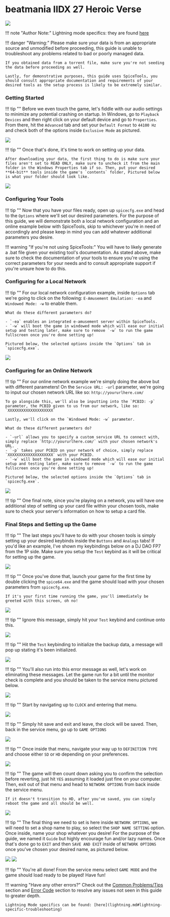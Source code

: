 # beatmania IIDX 27 Heroic Verse

<img src="/img/iidx27/hv.png">

!!! note "Author Note:"
	Lightning mode specifics: they are found [here](lightning.md)

!!! danger "Warning:"
	Please make sure your data is from an appropriate source and unmodified before proceeding, this guide is unable to troubleshoot any problems related to bad or poorly managed data.

	If you obtained data from a torrent file, make sure you're not seeding the data before proceeding as well.

	Lastly, for demonstrative purposes, this guide uses SpiceTools, you should consult appropriate documentation and requirements of your desired tools as the setup process is likely to be extremely similar.


### Getting Started

!!! tip ""
	Before we even touch the game, let's fiddle with our audio settings to minimize any potential crashing on startup. In Windows, go to `Playback Devices` and then right click on your default device and go to `Properties`. From there, hit the `Advanced` tab and set your `Default Format` to `44100 Hz` and check both of the options inside `Exclusive Mode` as pictured.

<img src="/img/common/441.png">

!!! tip ""
	Once that's done, it's time to work on setting up your data.

	After downloading your data, the first thing to do is make sure your files aren't set to READ ONLY, make sure to uncheck it from the main folder in the Windows Properties tab if so. Then, put your desired **64-bit** tools inside the game's `contents` folder, Pictured below is what your folder should look like. 

<img src="/img/iidx27/1.png">

### Configuring Your Tools

!!! tip ""
	Now that you have your files ready, open up `spicecfg.exe` and head to the `Options` where we'll set our desired parameters. For the purpose of this guide, we will demonstrate both a local network configuration and an online example below with SpiceTools, skip to whichever you're in need of accordingly and please keep in mind you can add whatever additional parameters you desire.

!!! warning "If you're not using SpiceTools:"
	You will have to likely generate a .bat file given your existing tool's documentation. As stated above, make sure to check the documentation of your tools to ensure you're using the correct parameters for your needs and to consult appropriate support if you're unsure how to do this.

### Configuring for a Local Network

!!! tip ""
	For our local network configuration example, inside `Options` tab we're going to click on the following: `E-Amusement Emulation: -ea` and `Windowed Mode: -w` to enable them.

	What do these different parameters do?

	- `-ea` enables an integrated e-amusement server within SpiceTools.
	- `-w` will boot the game in windowed mode which will ease our initial setup and testing later, make sure to remove `-w` to run the game fullscreen once you're done setting up!

	Pictured below, the selected options inside the `Options` tab in `spicecfg.exe`.

<img src="/img/iidx27/cfg_ea.png">

### Configuring for an Online Network

!!! tip ""
	For our online network example we're simply doing the above but with different parameters! On the `Service URL: -url` parameter, we're going to input our chosen network URL like so: `http://yoururlhere.com/`

	To go alongside this, we'll also be inputting into the `PCBID: -p` parameter, the PCBID given to us from our network, like so: `XXXXXXXXXXXXXXXXXXXX`

	Lastly, we'll click on the `Windowed Mode: -w` parameter.

	What do these different parameters do?

	- `-url` allows you to specify a custom service URL to connect with, simply replace `http://yoururlhere.com/` with your chosen network's URL.
	- `-p` takes your PCBID on your network of choice, simply replace `XXXXXXXXXXXXXXXXXXXX` with your PCBID.
	- `-w` will boot the game in windowed mode which will ease our initial setup and testing later, make sure to remove `-w` to run the game fullscreen once you're done setting up!

	Pictured below, the selected options inside the `Options` tab in `spicecfg.exe`.

<img src="/img/iidx27/cfg_on.png">

!!! tip ""
	One final note, since you're playing on a network, you will have one additional step of setting up your card file within your chosen tools, make sure to check your server's information on how to setup a card file.

### Final Steps and Setting up the Game

!!! tip ""
	The last steps you'll have to do with your chosen tools is simply setting up your desired keybinds inside the `Buttons` and `Analogs` tabs! If you'd like an example, I've shown my keybindings below on a DJ DAO FP7 from the 1P side. Make sure you setup the `Test` keybind as it will be critical for setting up the game. 

<img src="/img/common/bind_iidx.png">


!!! tip ""
	Once you've done that, launch your game for the first time by double clicking the `spice64.exe` and the game should load with your chosen parameters from `spicecfg.exe`.

	If it's your first time running the game, you'll immediately be greeted with this screen, oh no!

<img src="/img/iidx25/4.png">

!!! tip ""
	Ignore this message, simply hit your `Test` keybind and continue onto this.

<img src="/img/iidx25/5.png">

!!! tip ""
	Hit the `Test` keybinding to initialize the backup data, a message will pop up stating it's been initialized.

<img src="/img/iidx25/6.png">

!!! tip ""
	You'll also run into this error message as well, let's work on eliminating these messages. Let the game run for a bit until the monitor check is complete and you should be taken to the service menu pictured below.

<img src="/img/iidx25/7.png">

!!! tip ""
	Start by navigating up to `CLOCK` and entering that menu.

<img src="/img/iidx25/8.png">

!!! tip ""
	Simply hit save and exit and leave, the clock will be saved. Then, back in the service menu, go up to `GAME OPTIONS`

<img src="/img/iidx25/9.png">

!!! tip ""
	Once inside that menu, navigate your way up to `DEFINITION TYPE` and choose either `SD` or `HD` depending on your preferences.

<img src="/img/iidx26/1.png">

!!! tip ""
	The game will then count down asking you to confirm the selection before reverting, just hit `YES` assuming it loaded just fine on your computer. Then, exit out of that menu and head to `NETWORK OPTIONS` from back inside the service menu.

	If it doesn't transition to HD, after you've saved, you can simply reboot the game and all should be well.

<img src="/img/iidx25/11.png">

!!! tip ""
	The final thing we need to set is here inside `NETWORK OPTIONS`, we will need to set a shop name to play, so select the `SHOP NAME SETTING` option. Once inside, name your shop whatever you desire! For the purpose of the guide, we named it `Guide` but highly encourage fun and/or lazy names. Once that's done go to `EXIT` and then `SAVE AND EXIT` inside of `NETWORK OPTIONS` once you've chosen your desired name, as pictured below.

<img src="/img/iidx25/12.png">

<img src="/img/iidx25/13.png">

!!! tip ""
	You're all done! From the service menu select `GAME MODE` and the game should load ready to be played! Have fun!

!!! warning "Have any other errors?"
	Check out the [Common Problems/Tips](problems.md) section and [Error Code](../../errorcodes/bemani.md) section to resolve any issues not seen in this guide to greater depth.

	Lightning Mode specifics can be found: [here](lightning.md#lightning-specific-troubleshooting)
